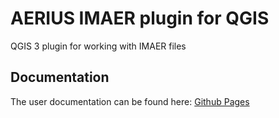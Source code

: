# AERIUS IMAER plugin for QGIS

QGIS 3 plugin for working with IMAER files

## Documentation

The user documentation can be found here:
[Github Pages](http://opengeogroep.github.io/AERIUS-QGIS-plugins/)
